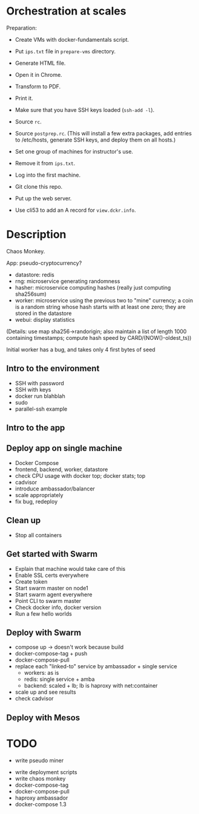 # Orchestration at scales

Preparation:

- Create VMs with docker-fundamentals script.

- Put `ips.txt` file in `prepare-vms` directory.
- Generate HTML file.
- Open it in Chrome.
- Transform to PDF.
- Print it.

- Make sure that you have SSH keys loaded (`ssh-add -l`).
- Source `rc`.
- Source `postprep.rc`.
  (This will install a few extra packages, add entries to
  /etc/hosts, generate SSH keys, and deploy them on all hosts.)

- Set one group of machines for instructor's use.
- Remove it from `ips.txt`.
- Log into the first machine.
- Git clone this repo.
- Put up the web server.
- Use cli53 to add an A record for `view.dckr.info`.


# Description


Chaos Monkey.

App: pseudo-cryptocurrency?


- datastore: redis
- rng: microservice generating randomness
- hasher: microservice computing hashes
  (really just computing sha256sum)
- worker: microservice using the previous two
  to "mine" currency; a coin is a random string whose
  hash starts with at least one zero; they are stored
  in the datastore
- webui: display statistics

(Details: use map sha256->randorigin; also maintain
a list of length 1000 containing timestamps;
compute hash speed by CARD/(NOW()-oldest_ts))

Initial worker has a bug, and takes only 4 first
bytes of seed

## Intro to the environment

- SSH with password
- SSH with keys
- docker run blahblah
- sudo
- parallel-ssh example

## Intro to the app

## Deploy app on single machine

- Docker Compose
- frontend, backend, worker, datastore
- check CPU usage with docker top; docker stats; top
- cadvisor
- introduce ambassador/balancer
- scale appropriately
- fix bug, redeploy

## Clean up

- Stop all containers

## Get started with Swarm

- Explain that machine would take care of this
- Enable SSL certs everywhere
- Create token
- Start swarm master on node1
- Start swarm agent everywhere
- Point CLI to swarm master
- Check docker info, docker version
- Run a few hello worlds

## Deploy with Swarm

- compose up -> doesn't work because build
- docker-compose-tag + push
- docker-compose-pull 
- replace each "linked-to" service by ambassador + single service
  - workers: as is
  - redis: single service + amba
  - backend: scaled + lb; lb is haproxy with net:container
- scale up and see results
- check cadvisor

## Deploy with Mesos




# TODO

+ write pseudo miner
- write deployment scripts
- write chaos monkey
- docker-compose-tag
- docker-compose-pull
- haproxy ambassador
- docker-compose 1.3



